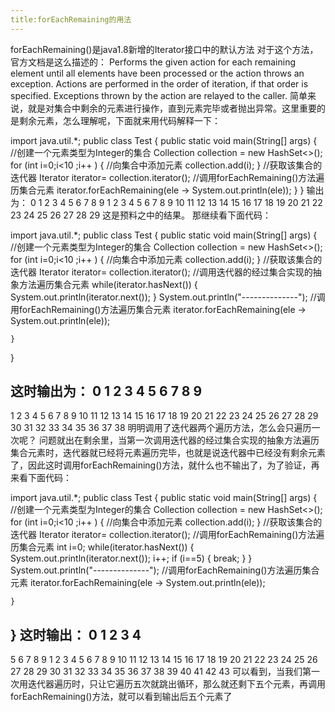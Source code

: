 ```yaml
---
title:forEachRemaining的用法
---
```

forEachRemaining()是java1.8新增的Iterator接口中的默认方法
对于这个方法，官方文档是这么描述的：
Performs the given action for each remaining element until all elements have been processed or the action throws an exception. Actions are performed in the order of iteration, if that order is specified. Exceptions thrown by the action are relayed to the caller.
简单来说，就是对集合中剩余的元素进行操作，直到元素完毕或者抛出异常。这里重要的是剩余元素，怎么理解呢，下面就来用代码解释一下：

import java.util.*;
public class Test
{
	public static void main(String[] args)
	{
		//创建一个元素类型为Integer的集合
		Collection<Integer> collection =  new HashSet<>();
		for (int i=0;i<10 ;i++ )
		{
			//向集合中添加元素
			collection.add(i);
		}
		//获取该集合的迭代器
		Iterator<Integer> iterator= collection.iterator();
		//调用forEachRemaining()方法遍历集合元素
		iterator.forEachRemaining(ele -> System.out.println(ele));
	}
}
输出为：
0
1
2
3
4
5
6
7
8
9
1
2
3
4
5
6
7
8
9
10
11
12
13
14
15
16
17
18
19
20
21
22
23
24
25
26
27
28
29
这是预料之中的结果。
那继续看下面代码：

import java.util.*;
public class Test
{
	public static void main(String[] args)
	{
		//创建一个元素类型为Integer的集合
		Collection<Integer> collection =  new HashSet<>();
		for (int i=0;i<10 ;i++ )
		{
			//向集合中添加元素
			collection.add(i);
		}
		//获取该集合的迭代器
		Iterator<Integer> iterator= collection.iterator();
		//调用迭代器的经过集合实现的抽象方法遍历集合元素
		while(iterator.hasNext())
		{
			System.out.println(iterator.next());
		}
		System.out.println("--------------");
		//调用forEachRemaining()方法遍历集合元素
		iterator.forEachRemaining(ele -> System.out.println(ele));
		
	}
}

这时输出为：
0
1
2
3
4
5
6
7
8
9
--------------
1
2
3
4
5
6
7
8
9
10
11
12
13
14
15
16
17
18
19
20
21
22
23
24
25
26
27
28
29
30
31
32
33
34
35
36
37
38
明明调用了迭代器两个遍历方法，怎么会只遍历一次呢？
问题就出在剩余里，当第一次调用迭代器的经过集合实现的抽象方法遍历集合元素时，迭代器就已经将元素遍历完毕，也就是说迭代器中已经没有剩余元素了，因此这时调用forEachRemaining()方法，就什么也不输出了，为了验证，再来看下面代码：

import java.util.*;
public class Test
{
	public static void main(String[] args)
	{
		//创建一个元素类型为Integer的集合
		Collection<Integer> collection =  new HashSet<>();
		for (int i=0;i<10 ;i++ )
		{
			//向集合中添加元素
			collection.add(i);
		}
		//获取该集合的迭代器
		Iterator<Integer> iterator= collection.iterator();
		//调用forEachRemaining()方法遍历集合元素
		int i=0;
		while(iterator.hasNext())
		{
			System.out.println(iterator.next());
			i++;
			if (i==5)
			{
				break;
			}
		}
		System.out.println("--------------");
		//调用forEachRemaining()方法遍历集合元素
		iterator.forEachRemaining(ele -> System.out.println(ele));
		
	}
}
这时输出：
0
1
2
3
4
--------------
5
6
7
8
9
1
2
3
4
5
6
7
8
9
10
11
12
13
14
15
16
17
18
19
20
21
22
23
24
25
26
27
28
29
30
31
32
33
34
35
36
37
38
39
40
41
42
43
可以看到，当我们第一次用迭代器遍历时，只让它遍历五次就跳出循环，那么就还剩下五个元素，再调用forEachRemaining()方法，就可以看到输出后五个元素了
